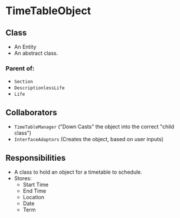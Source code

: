 # TimeTableObject

## Class
* An Entity
* An abstract class.
### Parent of:
* `Section`
* `DescriptionlessLife`
* `Life`

## Collaborators
* `TimeTableManager` ("Down Casts" the object into the correct "child class")
* `InterfaceAdaptors` (Creates the object, based on user inputs)

## Responsibilities
* A class to hold an object for a timetable to schedule.
* Stores:
    * Start Time
    * End Time
    * Location
    * Date
    * Term

